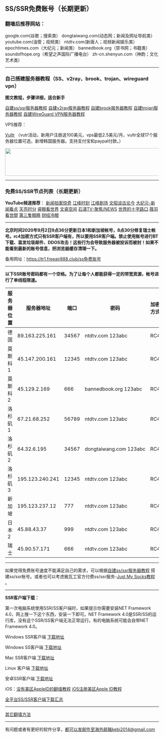 ## SS/SSR免费账号（长期更新）

### 翻墙后推荐网站：

google.com(谷歌；搜索类） dongtaiwang.com(动态网；新闻及网址导航类）  youtube.com(油管；视频类）  ntdtv.com(新唐人；视频新闻娱乐类）    epochtimes.com（大纪元；新闻类）  bannedbook.org（禁书网；书籍类）   soundofhope.org（希望之声国际广播电台）
    zh-cn.shenyun.com（神韵；文化艺术类）

***

### 自己搭建服务器教程（SS、v2ray、brook、trojan、wireguard vpn） 

**图文教程，步骤详细，适合新手**

[自建ss/ssr服务器教程](https://github.com/Alvin9999/new-pac/wiki/%E8%87%AA%E5%BB%BAss%E6%9C%8D%E5%8A%A1%E5%99%A8%E6%95%99%E7%A8%8B) 
[自建v2ray服务器教程](https://github.com/Alvin9999/new-pac/wiki/%E8%87%AA%E5%BB%BAv2ray%E6%9C%8D%E5%8A%A1%E5%99%A8%E6%95%99%E7%A8%8B) 
[自建brook服务器教程](https://github.com/Alvin9999/new-pac/wiki/%E8%87%AA%E5%BB%BAbrook%E6%9C%8D%E5%8A%A1%E5%99%A8%E6%95%99%E7%A8%8B) 
[自建trojan服务器教程](https://github.com/Alvin9999/new-pac/wiki/%E8%87%AA%E5%BB%BAtrojan%E6%9C%8D%E5%8A%A1%E5%99%A8%E6%95%99%E7%A8%8B) 
[自建WireGuard VPN服务器教程](https://github.com/Alvin9999/new-pac/wiki/%E8%87%AA%E5%BB%BAWireGuard-VPN%E6%9C%8D%E5%8A%A1%E5%99%A8%E6%95%99%E7%A8%8B) 

VPS推荐：

[Vultr](https://www.vultr.com/?ref=8418982-6G) （vutr活动，新用户注册送100美元，vps最低2.5美元/月，vultr全球17个服务器位置可选，新增韩国服务器。支持支付宝和paypal付款。）

<a href="https://www.vultr.com/?ref=8418982-6G"><img src="https://www.vultr.com/media/banners/banner_728x90.png" width="728" height="90"></a>

***

### 免费SS/SSR节点列表（长期更新）

**YouTube频道推荐**： [新闻拍案惊奇](https://www.youtube.com/user/NTDEducation/videos) [江峰时刻](https://www.youtube.com/channel/UCa6ERCDt3GzkvLye32ar89w/videos) [江峰剧场](https://www.youtube.com/channel/UCDpWE1rleECw7wFdwTy-hSQ/videos) [文昭谈古论今](https://www.youtube.com/channel/UCtAIPjABiQD3qjlEl1T5VpA/featured) [大纪元-新闻看点](https://www.youtube.com/channel/UCPMqbkR35zZV1ysWGXJPW-w/videos)  [天亮时分](https://www.youtube.com/channel/UCjvjNeHndz4PGs9JXhzdHqw/videos) [睿眼看世界](https://www.youtube.com/channel/UCcWBxfaO69GPOFHSArNET2Q/videos)  [文睿空间](https://www.youtube.com/channel/UCovJN7IE2YlqKkeCLcQx9AQ/videos)  [石濤TV-聚焦/NEWS](https://www.youtube.com/channel/UC6zxZTv5ZbMmEg5GqBmXAUQ/videos)  [世界的十字路口](https://www.youtube.com/channel/UC-A9OzmRcS-SlXIQmvwMf8w/videos)  [薇羽看世間](https://www.youtube.com/c/%E8%96%87%E7%BE%BD%E7%9C%8B%E4%B8%96%E9%96%93/videos)   [第三隻眼睛](https://www.youtube.com/c/%E7%AC%AC%E4%B8%89%E9%9A%BB%E7%9C%BC%E7%9D%9B/videos) [财经冷眼](https://www.youtube.com/c/%E8%B4%A2%E7%BB%8F%E5%86%B7%E7%9C%BC/videos) 


***

**北京时间2020年9月2日9点36分更新日本1和新加坡帐号，8点30分修复瑞士帐号。rc4加密方式只有SSR客户端有，所以要用SSR客户端。禁止使用账号进行BT下载、滥发垃圾邮件、DDOS攻击！这些行为会导致服务器被投诉而被封！如果不能看到最新的账号信息，把浏览器缓存清理一下。**

备用网址：https://tr1.freeair888.club/ss免费账号 

***

**以下SSR账号密码都有一个空格。为了让每个人都能获得一定的带宽资源，帐号进行了单线程限速。**


<table id="tablepress-1">
<thead>
<tr>
<th>服务器位置</th>
<th>服务器地址</th>
<th>端口</th>
<th>密码</th>
<th>加密方式</th>
<th>协议</th>
<th>混淆</th>
<th>限速</th>
</tr>
</thead>
<tbody>
<tr>
<td>德国</td>
<td>89.163.225.161</td>
<td>34567</td>
<td>ntdtv.com&nbsp;123abc</td>
<td>RC4</td>
<td>origin</td>
<td>plain</td>
<td>400kb/s</a></td>
</tr>
<tr>
<td>莫斯科1</td>
<td>45.147.200.161</td>
<td>12345</td>
<td>ntdtv.com&nbsp;123abc</td>
<td>RC4</td>
<td>origin</td>
<td>plain</td>
<td>400kb/s</a></td>
</tr>
<tr>
<td>莫斯科2</td>
<td>45.129.2.169</td>
<td>666</td>
<td>bannedbook.org&nbsp;123abc</td>
<td>RC4</td>
<td>origin</td>
<td>plain</td>
<td>400kb/s</a></td>
</tr>
<tr>
<td>洛杉矶1</td>
<td>67.21.68.252</td>
<td>56789</td>
<td>ntdtv.com&nbsp;123abc</td>
<td>RC4</td>
<td>origin</td>
<td>plain</td>
<td>400kb/s</a></td>
</tr>
<tr>
<td>洛杉矶2</td>
<td>64.32.6.195</td>
<td>34567</td>
<td>dongtaiwang.com&nbsp;123abc</td>
<td>RC4</td>
<td>origin</td>
<td>plain</td>
<td>400kb/s</a></td>
</tr> 
<tr>
<td>洛杉矶3</td>
<td>195.123.240.241</td>
<td>12345</td>
<td>ntdtv.com&nbsp;123abc</td>
<td>RC4</td>
<td>origin</td>
<td>plain</td>
<td>400kb/s</a></td>
</tr> 
<tr>
<td>新加坡</td>
<td>195.123.237.12</td>
<td>777</td>
<td>ntdtv.com&nbsp;123abc</td>
<td>RC4</td>
<td>origin</td>
<td>plain</td>
<td>400kb/s</a></td>
</tr>
<tr>
<td>日本2</td>
<td>45.88.43.37</td>
<td>999</td>
<td>ntdtv.com&nbsp;123abc</td>
<td>RC4</td>
<td>origin</td>
<td>plain</td>
<td>200kb/s</a></td>
</tr>
<tr>
<td>瑞士</td>
<td>45.90.57.171</td>
<td>666</td>
<td>ntdtv.com&nbsp;123abc</td>
<td>RC4</td>
<td>origin</td>
<td>plain</td>
<td>400kb/s</a></td>
</tr>
</tbody>
</table>

***

如果觉得免费账号速度不能满足自己的需求，可以根据[自建ss/ssr服务器教程](https://github.com/Alvin9999/new-pac/wiki/%E8%87%AA%E5%BB%BAss%E6%9C%8D%E5%8A%A1%E5%99%A8%E6%95%99%E7%A8%8B) 搭建ss/ssr帐号。或者也可以考虑搬瓦工官方付费ss/ssr服务-[Just My Socks教程](https://github.com/Alvin9999/new-pac/wiki/Just-My-Socks) 。


***

**SSR客户端下载：**

第一次电脑系统使用SSR/SS客户端时，如果提示你需要安装NET Framework 4.0，网上搜一下这个东西，安装一下即可。NET Framework 4.0是SSR/SS的运行库，没有这个SSR/SS客户端无法正常运行。有的电脑系统可能会自带NET Framework 4.0。

Windows SSR客户端 [下载地址](https://github.com/shadowsocksr-backup/shadowsocksr-csharp/releases) 

Windows SS客户端 [下载地址](https://github.com/shadowsocks/shadowsocks-windows/releases) 

Mac SSR客户端 [下载地址](https://github.com/shadowsocksr-backup/ShadowsocksX-NG/releases) 

Linux 客户端 [下载地址](http://www.mediafire.com/folder/xag0zy318a5tt/Linux) 

安卓SSR客户端 [下载地址](https://github.com/shadowsocksr-backup/shadowsocksr-android/releases/download/3.4.0.8/shadowsocksr-release.apk) 

iOS：[没有美区AppleID的翻墙教程](https://github.com/Alvin9999/new-pac/wiki/%E8%8B%B9%E6%9E%9C%E6%89%8B%E6%9C%BA%E7%BF%BB%E5%A2%99%E8%BD%AF%E4%BB%B6) [iOS注册美区Apple ID教程](https://github.com/Alvin9999/new-pac/wiki/iOS%E6%B3%A8%E5%86%8C%E7%BE%8E%E5%8C%BAApple-ID%E6%95%99%E7%A8%8B) 

[全平台SS/SSR客户端下载汇总](http://www.mediafire.com/folder/sfqz8bmodqdx5/shadowsocks相关客户端)

***

[其它翻墙方法](https://github.com/Alvin9999/new-pac/wiki/)

***

有问题或者有更好的软件分享，都可以发邮件至海外邮箱kebi2014@gmail.com